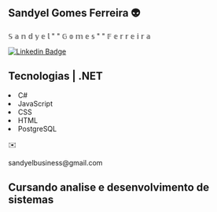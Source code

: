 ## Sandyel Gomes Ferreira  👽
&Sopf; &aopf; &nopf; &dopf; &yopf; &eopf; &lopf; "  " &Gopf; &oopf; &mopf; &eopf; &sopf; "  " &Fopf; &eopf; &ropf; &ropf; &eopf; &iopf; &ropf; &aopf;


[![Linkedin Badge](https://img.shields.io/badge/-sandyelgomes-blue?style=flat-square&logo=Linkedin&logoColor=white&link=https://www.linkedin.com/in/sandyelgomes)](https://www.linkedin.com/in/sandyelgomes)



<!DOCTYPE html>
<html>
<head>
 

</head>
<body>
<h2>Tecnologias | .NET</h2>


<p>
    <li>C#</li>
    <li>JavaScript</li>
    <li>CSS</li>
    <li>HTML</li>
    <li>PostgreSQL</li>
</p>
✉️ <p>sandyelbusiness@gmail.com</p>

<h2>Cursando analise e desenvolvimento de sistemas</h2>


</body>
</html>




